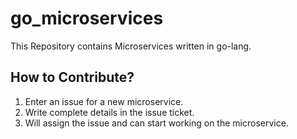 # go_microservices
This Repository contains Microservices written in go-lang.
## How to Contribute?
1. Enter an issue for a new microservice.
2. Write complete details in the issue ticket.
3. Will assign the issue and can start working on the microservice.
